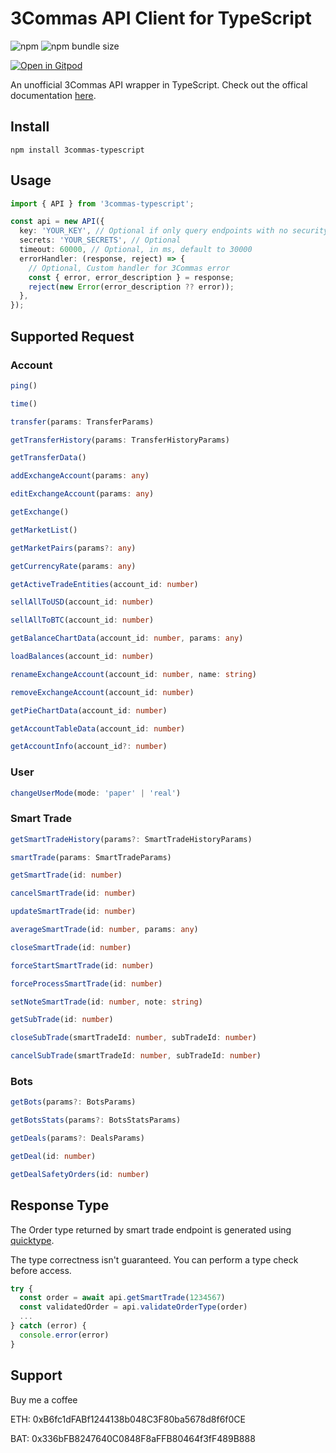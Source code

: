 # 3Commas API Client for TypeScript

![npm](https://img.shields.io/npm/v/3commas-typescript)
![npm bundle size](https://img.shields.io/bundlephobia/min/3commas-typescript)

[![Open in Gitpod](https://gitpod.io/button/open-in-gitpod.svg)](https://gitpod.io/#https://github.com/kirosc/3commas-typescript)

An unofficial 3Commas API wrapper in TypeScript. Check out the offical documentation [here](https://github.com/3commas-io/3commas-official-api-docs).

## Install

```
npm install 3commas-typescript
```

## Usage

```ts
import { API } from '3commas-typescript';

const api = new API({
  key: 'YOUR_KEY', // Optional if only query endpoints with no security requirement
  secrets: 'YOUR_SECRETS', // Optional
  timeout: 60000, // Optional, in ms, default to 30000
  errorHandler: (response, reject) => {
    // Optional, Custom handler for 3Commas error
    const { error, error_description } = response;
    reject(new Error(error_description ?? error));
  },
});
```

## Supported Request

### Account

```ts
ping()

time()

transfer(params: TransferParams)

getTransferHistory(params: TransferHistoryParams)

getTransferData()

addExchangeAccount(params: any)

editExchangeAccount(params: any)

getExchange()

getMarketList()

getMarketPairs(params?: any)

getCurrencyRate(params: any)

getActiveTradeEntities(account_id: number)

sellAllToUSD(account_id: number)

sellAllToBTC(account_id: number)

getBalanceChartData(account_id: number, params: any)

loadBalances(account_id: number)

renameExchangeAccount(account_id: number, name: string)

removeExchangeAccount(account_id: number)

getPieChartData(account_id: number)

getAccountTableData(account_id: number)

getAccountInfo(account_id?: number)
```

### User

```ts
changeUserMode(mode: 'paper' | 'real')
```

### Smart Trade

```ts
getSmartTradeHistory(params?: SmartTradeHistoryParams)

smartTrade(params: SmartTradeParams)

getSmartTrade(id: number)

cancelSmartTrade(id: number)

updateSmartTrade(id: number)

averageSmartTrade(id: number, params: any)

closeSmartTrade(id: number)

forceStartSmartTrade(id: number)

forceProcessSmartTrade(id: number)

setNoteSmartTrade(id: number, note: string)

getSubTrade(id: number)

closeSubTrade(smartTradeId: number, subTradeId: number)

cancelSubTrade(smartTradeId: number, subTradeId: number)

```

### Bots

```ts
getBots(params?: BotsParams)

getBotsStats(params?: BotsStatsParams)

getDeals(params?: DealsParams)

getDeal(id: number)

getDealSafetyOrders(id: number)
```

## Response Type

The Order type returned by smart trade endpoint is generated using [quicktype](https://github.com/quicktype/quicktype).

The type correctness isn't guaranteed. You can perform a type check before access.

```ts
try {
  const order = await api.getSmartTrade(1234567)
  const validatedOrder = api.validateOrderType(order)
  ...
} catch (error) {
  console.error(error)
}
```

## Support

Buy me a coffee

ETH: 0xB6fc1dFABf1244138b048C3F80ba5678d8f6f0CE

BAT: 0x336bFB8247640C0848F8aFFB80464f3fF489B888
